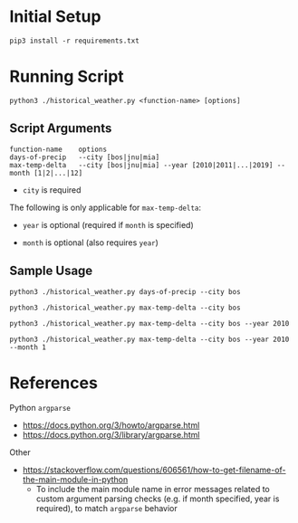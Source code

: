 # Initial Setup

```
pip3 install -r requirements.txt
```

# Running Script

```
python3 ./historical_weather.py <function-name> [options]
```

## Script Arguments

```
function-name    options
days-of-precip   --city [bos|jnu|mia]
max-temp-delta   --city [bos|jnu|mia] --year [2010|2011|...|2019] --month [1|2|...|12]
```

- `city` is required

The following is only applicable for `max-temp-delta`:

- `year` is optional (required if `month` is specified)

- `month` is optional (also requires `year`)


## Sample Usage

```
python3 ./historical_weather.py days-of-precip --city bos

python3 ./historical_weather.py max-temp-delta --city bos

python3 ./historical_weather.py max-temp-delta --city bos --year 2010

python3 ./historical_weather.py max-temp-delta --city bos --year 2010 --month 1
```

# References

Python `argparse`
- https://docs.python.org/3/howto/argparse.html
- https://docs.python.org/3/library/argparse.html

Other
- https://stackoverflow.com/questions/606561/how-to-get-filename-of-the-main-module-in-python
  - To include the main module name in error messages related to custom argument parsing checks (e.g. if month specified, year is required), to match `argparse` behavior

